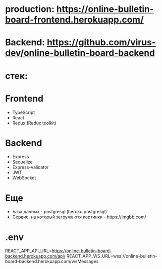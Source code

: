 # production: https://online-bulletin-board-frontend.herokuapp.com/

# Backend: https://github.com/virus-dev/online-bulletin-board-backend

# стек:

# Frontend
- TypeScript
- React
- Redux (Redux toolkit)

# Backend
- Express
- Sequelize
- Express-validator
- JWT
- WebSocket

# Еще
- База данных - postgresql (heroku postgresql)
- Сервис, на который загружаютя картинки - https://imgbb.com/

# .env
REACT_APP_API_URL=https://online-bulletin-board-backend.herokuapp.com/api/
REACT_APP_WS_URL=wss://online-bulletin-board-backend.herokuapp.com/wsMessages
